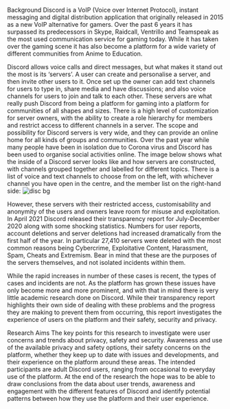 Background
Discord is a VoIP (Voice over Internet Protocol), instant messaging and digital distribution application that originally released in 2015 as a new VoIP alternative for gamers. Over the past 6 years it has surpassed its predecessors in Skype, Raidcall, Ventrillo and Teamspeak as the most used communication service for gaming today. While it has taken over the gaming scene it has also become a platform for a wide variety of different communities from Anime to Education.

Discord allows voice calls and direct messages, but what makes it stand out the most is its ‘servers’. A user can create and personalise a server, and then invite other users to it. Once set up the owner can add text channels for users to type in, share media and have discussions; and also voice channels for users to join and talk to each other. These servers are what really push Discord from being a platform for gaming into a platform for communities of all shapes and sizes. There is a high level of customization for server owners, with the ability to create a role hierarchy for members and restrict access to different channels in a server. The scope and possibility for Discord servers is very wide, and they can provide an online home for all kinds of groups and communities. Over the past year while many people have been in isolation due to Corona virus and Discord has been used to organise social activities online. The image below shows what the inside of a Discord server looks like and how servers are constructed, with channels grouped together and labelled for different topics. There is a list of voice and text channels to choose from on the left, with whichever channel you have open in the centre, and the member list on the right-hand side:
![disc bg](https://user-images.githubusercontent.com/34336956/175555643-7d315afe-e81b-42eb-8211-8a30415c0458.png)

However, these servers with their restricted access, customisability and anonymity of the users and owners leave room for misuse and exploitation. In April 2021 Discord released their transparency report for July-December 2020 along with some shocking statistics. Numbers for user reports, account deletions and server deletions had increased dramatically from the first half of the year. In particular 27,410 servers were deleted with the most common reasons being Cybercrime, Exploitative Content, Harassment, Spam, Cheats and Extremism. Bear in mind that these are the purposes of the servers themselves, and not isolated incidents within them.

While the rapid increases in number of these cases is recent, the types of cases and incidents are not. As the platform has grown these issues have only become more and more prominent, and with that in mind there is very little academic research done on Discord. While their transparency report highlights their own side of dealing with these problems and the progress they are making to prevent them from occurring, this report investigates the experience of users on the platform and their safety, security and privacy.

Research Aims
The key points for this research to investigate were user concerns and trends about privacy, safety and security. Awareness and use of the available privacy and safety options, their safety concerns on the platform, whether they keep up to date with issues and developments, and their experience on the platform around these areas. The intended participants are adult Discord users, ranging from occasional to everyday use of the platform. At the end of the research the hope was to be able to draw conclusions from the data about user trends, awareness and engagement with the different features of Discord and identify potential patterns between how they use the platform and their user experience.

